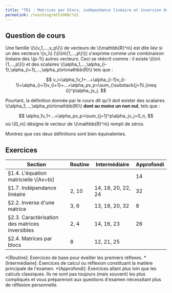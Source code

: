 ```yaml
---
title: "TD1 : Matrices par blocs, indépendance linéaire et inversion de matrices"
permalink: /teaching/mth1008/td1
---
```


## Question de cours

Une famille \\(\\{v_1,...,v_p\\}\\) de vecteurs de \\(\mathbb{R}^n\\) est dite *liée* si un des vecteurs \\(v_i\\) (\\(i\in\\{1,...,p\\}\\)) s'exprime comme une combinaison linéaire des \\(p-1\\) autres vecteurs. Ceci se réécrit comme : il existe \\(i\in\\{1,...,p\\}\\) et des scalaires \\(\alpha_1,...,\alpha_{i-1},\alpha_{i+1},...,\alpha_p\in\mathbb{R}\\) tels que :

$$
    v_i=\alpha_1v_1+...+\alpha_{i-1}v_{i-1}+\alpha_{i+1}v_{i+1}+...+\alpha_pv_p=\sum_{\substack{j=1\\ j\neq i}}^p\alpha_jv_j.
$$

Pourtant, la définition donnée par le cours dit qu'il doit exister des scalaires \\(\alpha_1,...,\alpha_p\in\mathbb{R}\\) **dont au moins un non nul**, tels que :

$$
    \alpha_1v_1+...+\alpha_pv_p=\sum_{j=1}^p\alpha_jv_j=0_n,
$$
où \\(0_n\\) désigne le vecteur de \\(\mathbb{R}^n\\) rempli de zéros.

Montrez que ces deux définitions sont bien équivalentes.

## Exercices

| Section                                        | Routine | Intermédiaire      | Approfondi |
| ---------------------------------------------- | ------- | ------------------ | ---------- |
| §1.4. L'équation matricielle \\(Ax=b\\)        |         |                    | 14         |
| §1.7. Indépendance linéaire                    | 2, 10   | 14, 18, 20, 22, 24 | 32         |
| §2.2. Inverse d'une matrice                    | 3, 6    | 13, 18, 20, 32     | 8          |
| §2.3. Caractérisation des matrices inversibles | 2, 4    | 14, 16, 23         | 26         |
| §2.4. Matrices par blocs                       | 8       | 12, 21, 25         |            |


*[Routine]: Exercices de base pour éveiller les premiers réflexes.
*[Intermédiaire]: Exercices de calcul ou réflexion constituant la matière principale de l'examen.
*[Approfondi]: Exercices allant plus loin que les calculs classiques. Ils ne sont pas toujours (mais souvent) les plus compliqués et vous prépareront aux questions d'examen nécessitant plus de réflexion personnelle.